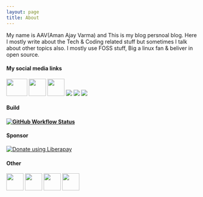 ```yaml
---
layout: page
title: About
---
```


My name is AAV(Aman Ajay Varma) and This is my blog persnoal blog. Here I mostly write about the Tech & Coding related stuff but sometimes I talk about other topics also. I mostly use FOSS stuff, Big a linux fan & beliver in open source.

<h4>My social media links</h4>

<a href="https://github.com/amanajayvarma" target="_blank"><img src="https://github.githubassets.com/images/modules/logos_page/Octocat.png" width="55" height="45"></a>
<a href="https://reddit.com/u/amanajayvarma" target="_blank"><img src="https://cdn3.iconfinder.com/data/icons/2018-social-media-logotypes/1000/2018_social_media_popular_app_logo_reddit-512.png" width="45" height="45"></a>
<a href="https://fosstodon.org/invite/uKMHJq9F" target="_blank"><img src="https://upload.wikimedia.org/wikipedia/commons/thumb/4/48/Mastodon_Logotype_%28Simple%29.svg/953px-Mastodon_Logotype_%28Simple%29.svg.png" width="45" height="45"></a>
<a href="mailto:amanajayvarma@gmail.com" target="_blank"><img src="https://img.icons8.com/officel/45/000000/email.png"></a>
<a href="https://wa.me/917499820830" target="_blan"><img src="https://img.icons8.com/color/50/000000/whatsapp.png"></a>
<a href="https://feedburner.google.com/fb/a/mailverify?uri=Amanajayvarma" target="_blank"><img src="https://img.icons8.com/color/50/000000/rss.png"></a>

<h4>Build<h4>

<a href="https://github.com/AmanAjayVarma/amanajayvarma.github.io/actions" target="_blank"><img alt="GitHub Workflow Status" src="https://img.shields.io/github/workflow/status/amanajayvarma/amanajayvarma.github.io/Jekyll site CI?style=flat-square"></a>

<h4>Sponsor</h4>

<a href="https://liberapay.com/amanajayvarma/donate" target="_blank"><img alt="Donate using Liberapay" src="https://liberapay.com/assets/widgets/donate.svg"></a>

<h4>Other</h4>

<a href="http://www.tomato.es/" target="_blank"><img src="https://github.com/tomatoes-app/tomatoes/blob/master/chrome_app/icon_128.png?raw=true" width="45" height="45"></a>
<a href="https://open.spotify.com/user/q09z8eklwezg41nwuril50iaj" target="_blank"><img src="https://www.freepnglogos.com/uploads/spotify-logo-png/spotify-logo-transparent-spotify-logo-images-25.png" width="45" height="45"></a>
<a href="https://flipboard.com/@AmanAjayVarma?from=share" target="_blank"><img src="https://cdn2.iconfinder.com/data/icons/ios-7-style-metro-ui-icons/512/MetroUI_Flipboard.png" width="45" height="45"></a>
<a href="https://wakatime.com/@amanajayvarma" target="_blank"><img src="https://wakatime.com/static/img/wakatime-light.svg" width="45" height="45"></a>
